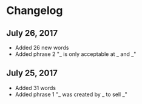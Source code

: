 # Changelog

## July 26, 2017
- Added 26 new words
- Added phrase 2 "_ is only acceptable at _ and _"

## July 25, 2017
- Added 31 words
- Added phrase 1 "_ was created by _ to sell _"
